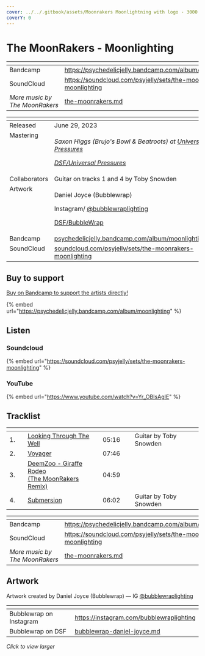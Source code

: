 ```yaml
---
cover: ../../.gitbook/assets/Moonrakers Moonlightning with logo - 3000.jpg
coverY: 0
---
```


# The MoonRakers - Moonlighting

<table data-view="cards"><thead><tr><th></th><th data-hidden data-card-target data-type="content-ref"></th></tr></thead><tbody><tr><td>Bandcamp</td><td><a href="https://psychedelicjelly.bandcamp.com/album/moonlighting">https://psychedelicjelly.bandcamp.com/album/moonlighting</a></td></tr><tr><td>SoundCloud</td><td><a href="https://soundcloud.com/psyjelly/sets/the-moonrakers-moonlighting">https://soundcloud.com/psyjelly/sets/the-moonrakers-moonlighting</a></td></tr><tr><td><em>More music by The MoonRakers</em></td><td><a href="../../artists/musicians/the-moonrakers.md">the-moonrakers.md</a></td></tr></tbody></table>

<table data-header-hidden><thead><tr><th width="156" valign="top"></th><th></th></tr></thead><tbody><tr><td valign="top">Released</td><td>June 29, 2023</td></tr><tr><td valign="top">Mastering</td><td><p><em>Saxon Higgs (Brujo's Bowl &#x26; Beatroots) at</em> <a href="https://www.facebook.com/universalpressures"><em>Universal Pressures</em></a> </p><p><a href="../../artists/mastering/universal-pressures.md"><em>DSF/Universal Pressures</em></a> </p></td></tr><tr><td valign="top">Collaborators</td><td>Guitar on tracks 1 and 4 by Toby Snowden</td></tr><tr><td valign="top">Artwork</td><td><p>Daniel Joyce (Bubblewrap) </p><p>Instagram/ <a href="https://www.instagram.com/bubblewraplighting/">@bubblewraplighting</a></p><p><a href="../../artists/graphic/bubblewrap-daniel-joyce.md">DSF/BubbleWrap</a> </p></td></tr><tr><td valign="top">Bandcamp</td><td><a href="https://psychedelicjelly.bandcamp.com/album/moonlighting">psychedelicjelly.bandcamp.com/album/moonlighting</a></td></tr><tr><td valign="top">SoundCloud</td><td><a href="https://soundcloud.com/psyjelly/sets/the-moonrakers-moonlighting">soundcloud.com/psyjelly/sets/the-moonrakers-moonlighting</a></td></tr></tbody></table>

## Buy to support

[Buy on Bandcamp to support the artists directly!](https://psychedelicjelly.bandcamp.com/album/moonlighting)&#x20;

{% embed url="https://psychedelicjelly.bandcamp.com/album/moonlighting" %}

## Listen

### Soundcloud

{% embed url="https://soundcloud.com/psyjelly/sets/the-moonrakers-moonlighting" %}

### YouTube

{% embed url="https://www.youtube.com/watch?v=Yr_OBIsAgIE" %}

## Tracklist

<table data-header-hidden><thead><tr><th width="40"></th><th width="223"></th><th width="79"></th><th width="203"></th></tr></thead><tbody><tr><td>1.</td><td><a href="https://psychedelicjelly.bandcamp.com/track/looking-through-the-well">Looking Through The Well</a> </td><td>05:16</td><td>Guitar by Toby Snowden</td></tr><tr><td>2.</td><td><a href="https://psychedelicjelly.bandcamp.com/track/voyager">Voyager</a> </td><td>07:46</td><td></td></tr><tr><td>3.</td><td><a href="https://psychedelicjelly.bandcamp.com/track/giraffe-rodeo-the-moonrakers-remix">DeemZoo - Giraffe Rodeo <br>(The MoonRakers Remix)</a> </td><td>04:59</td><td></td></tr><tr><td>4.</td><td><a href="https://psychedelicjelly.bandcamp.com/track/submersion">Submersion</a> </td><td>06:02</td><td>Guitar by Toby Snowden</td></tr></tbody></table>

<table data-view="cards"><thead><tr><th></th><th data-hidden data-card-target data-type="content-ref"></th></tr></thead><tbody><tr><td>Bandcamp</td><td><a href="https://psychedelicjelly.bandcamp.com/album/moonlighting">https://psychedelicjelly.bandcamp.com/album/moonlighting</a></td></tr><tr><td>SoundCloud</td><td><a href="https://soundcloud.com/psyjelly/sets/the-moonrakers-moonlighting">https://soundcloud.com/psyjelly/sets/the-moonrakers-moonlighting</a></td></tr><tr><td><em>More music by The MoonRakers</em></td><td><a href="../../artists/musicians/the-moonrakers.md">the-moonrakers.md</a></td></tr></tbody></table>

## Artwork

Artwork created by Daniel Joyce (Bubblewrap) — IG [@bubblewraplighting](https://www.instagram.com/bubblewraplighting/)

<table data-card-size="large" data-view="cards"><thead><tr><th></th><th data-hidden data-card-target data-type="content-ref"></th></tr></thead><tbody><tr><td>Bubblewrap on Instagram</td><td><a href="https://instagram.com/bubblewraplighting">https://instagram.com/bubblewraplighting</a></td></tr><tr><td>Bubblewrap on DSF</td><td><a href="../../artists/graphic/bubblewrap-daniel-joyce.md">bubblewrap-daniel-joyce.md</a></td></tr></tbody></table>

_Click to view larger_

<figure><img src="../../.gitbook/assets/Moonrakers Moonlightning with logo - 3000.jpg" alt=""><figcaption></figcaption></figure>
